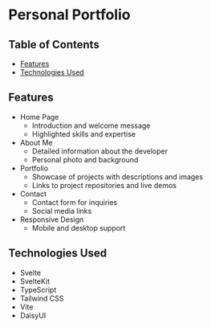 # Personal Portfolio

## Table of Contents

- [Features](#features)
- [Technologies Used](#technologies-used)

## Features

- Home Page
    - Introduction and welcome message
    - Highlighted skills and expertise
- About Me
    - Detailed information about the developer
    - Personal photo and background
- Portfolio
    - Showcase of projects with descriptions and images
    - Links to project repositories and live demos
- Contact
    - Contact form for inquiries
    - Social media links
- Responsive Design
    - Mobile and desktop support

## Technologies Used

- Svelte
- SvelteKit
- TypeScript
- Tailwind CSS
- Vite
- DaisyUI
